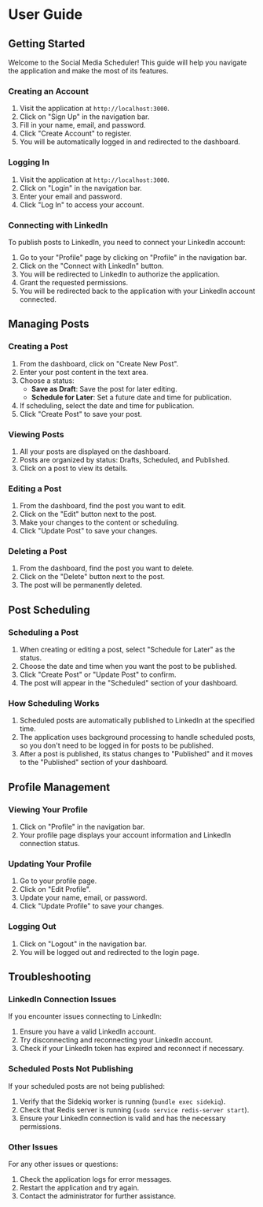 # User Guide

## Getting Started

Welcome to the Social Media Scheduler! This guide will help you navigate the application and make the most of its features.

### Creating an Account

1. Visit the application at `http://localhost:3000`.
2. Click on "Sign Up" in the navigation bar.
3. Fill in your name, email, and password.
4. Click "Create Account" to register.
5. You will be automatically logged in and redirected to the dashboard.

### Logging In

1. Visit the application at `http://localhost:3000`.
2. Click on "Login" in the navigation bar.
3. Enter your email and password.
4. Click "Log In" to access your account.

### Connecting with LinkedIn

To publish posts to LinkedIn, you need to connect your LinkedIn account:

1. Go to your "Profile" page by clicking on "Profile" in the navigation bar.
2. Click on the "Connect with LinkedIn" button.
3. You will be redirected to LinkedIn to authorize the application.
4. Grant the requested permissions.
5. You will be redirected back to the application with your LinkedIn account connected.

## Managing Posts

### Creating a Post

1. From the dashboard, click on "Create New Post".
2. Enter your post content in the text area.
3. Choose a status:
   - **Save as Draft**: Save the post for later editing.
   - **Schedule for Later**: Set a future date and time for publication.
4. If scheduling, select the date and time for publication.
5. Click "Create Post" to save your post.

### Viewing Posts

1. All your posts are displayed on the dashboard.
2. Posts are organized by status: Drafts, Scheduled, and Published.
3. Click on a post to view its details.

### Editing a Post

1. From the dashboard, find the post you want to edit.
2. Click on the "Edit" button next to the post.
3. Make your changes to the content or scheduling.
4. Click "Update Post" to save your changes.

### Deleting a Post

1. From the dashboard, find the post you want to delete.
2. Click on the "Delete" button next to the post.
3. The post will be permanently deleted.

## Post Scheduling

### Scheduling a Post

1. When creating or editing a post, select "Schedule for Later" as the status.
2. Choose the date and time when you want the post to be published.
3. Click "Create Post" or "Update Post" to confirm.
4. The post will appear in the "Scheduled" section of your dashboard.

### How Scheduling Works

1. Scheduled posts are automatically published to LinkedIn at the specified time.
2. The application uses background processing to handle scheduled posts, so you don't need to be logged in for posts to be published.
3. After a post is published, its status changes to "Published" and it moves to the "Published" section of your dashboard.

## Profile Management

### Viewing Your Profile

1. Click on "Profile" in the navigation bar.
2. Your profile page displays your account information and LinkedIn connection status.

### Updating Your Profile

1. Go to your profile page.
2. Click on "Edit Profile".
3. Update your name, email, or password.
4. Click "Update Profile" to save your changes.

### Logging Out

1. Click on "Logout" in the navigation bar.
2. You will be logged out and redirected to the login page.

## Troubleshooting

### LinkedIn Connection Issues

If you encounter issues connecting to LinkedIn:

1. Ensure you have a valid LinkedIn account.
2. Try disconnecting and reconnecting your LinkedIn account.
3. Check if your LinkedIn token has expired and reconnect if necessary.

### Scheduled Posts Not Publishing

If your scheduled posts are not being published:

1. Verify that the Sidekiq worker is running (`bundle exec sidekiq`).
2. Check that Redis server is running (`sudo service redis-server start`).
3. Ensure your LinkedIn connection is valid and has the necessary permissions.

### Other Issues

For any other issues or questions:

1. Check the application logs for error messages.
2. Restart the application and try again.
3. Contact the administrator for further assistance.

